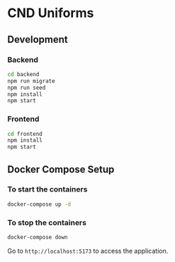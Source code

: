 
# CND Uniforms

## Development

### Backend

```bash
cd backend
npm run migrate
npm run seed
npm install
npm start
```

### Frontend

```bash
cd frontend
npm install
npm start
```

## Docker Compose Setup

### To start the containers

```bash
docker-compose up -d
```

### To stop the containers

```bash
docker-compose down
```

Go to `http://localhost:5173` to access the application.
